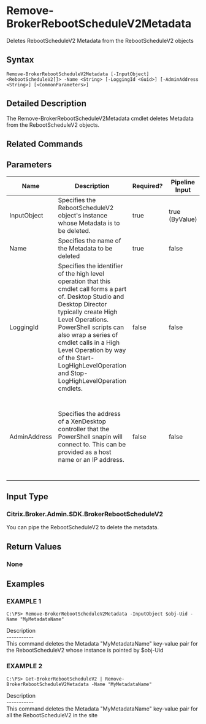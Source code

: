 ﻿# Remove-BrokerRebootScheduleV2Metadata

   Deletes RebootScheduleV2 Metadata from the RebootScheduleV2 objects

## Syntax
```
Remove-BrokerRebootScheduleV2Metadata [-InputObject] <RebootScheduleV2[]> -Name <String> [-LoggingId <Guid>] [-AdminAddress <String>] [<CommonParameters>]
```

## Detailed Description
   The Remove-BrokerRebootScheduleV2Metadata cmdlet deletes Metadata from the RebootScheduleV2 objects.

## Related Commands
## Parameters

| Name   | Description | Required? | Pipeline Input | Default Value |
| --- | --- | --- | --- | --- |
| InputObject | Specifies the RebootScheduleV2 object's instance whose Metadata is to be deleted. | true | true (ByValue) |  |
| Name | Specifies the name of the Metadata to be deleted | true | false |  |
| LoggingId | Specifies the identifier of the high level operation that this cmdlet call forms a part of. Desktop Studio and Desktop Director typically create High Level Operations. PowerShell scripts can also wrap a series of cmdlet calls in a High Level Operation by way of the Start-LogHighLevelOperation and Stop-LogHighLevelOperation cmdlets. | false | false |  |
| AdminAddress | Specifies the address of a XenDesktop controller that the PowerShell snapin will connect to. This can be provided as a host name or an IP address. | false | false | Localhost. Once a value is provided by any cmdlet, this value will become the default. |

## Input Type
### Citrix.Broker.Admin.SDK.BrokerRebootScheduleV2
   You can pipe the RebootScheduleV2 to delete the metadata.
## Return Values
### None
   
## Examples

### EXAMPLE 1
```
C:\PS> Remove-BrokerRebootScheduleV2Metadata -InputObject $obj-Uid -Name "MyMetadataName"
```
   Description<br>-----------<br>This command deletes the Metadata "MyMetadataName" key-value pair for the RebootScheduleV2 whose instance is pointed by $obj-Uid
### EXAMPLE 2
```
C:\PS> Get-BrokerRebootScheduleV2 | Remove-BrokerRebootScheduleV2Metadata -Name "MyMetadataName"
```
   Description<br>-----------<br>This command deletes the Metadata "MyMetadataName" key-value pair for all the RebootScheduleV2 in the site

